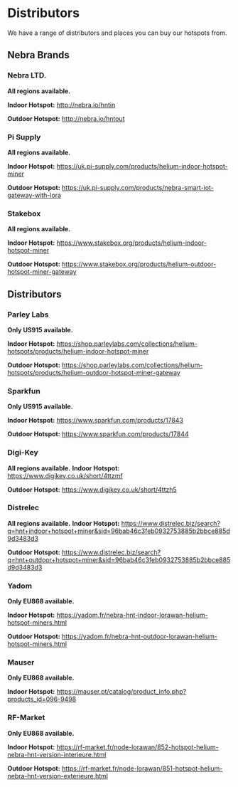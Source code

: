 # Distributors

We have a range of distributors and places you can buy our hotspots from.

## Nebra Brands

### Nebra LTD.
**All regions available.**

**Indoor Hotspot:** <http://nebra.io/hntin>

**Outdoor Hotspot:** <http://nebra.io/hntout>

### Pi Supply
**All regions available.**

**Indoor Hotspot:** <https://uk.pi-supply.com/products/helium-indoor-hotspot-miner>

**Outdoor Hotspot:** <https://uk.pi-supply.com/products/nebra-smart-iot-gateway-with-lora>

### Stakebox
**All regions available.**

**Indoor Hotspot:** <https://www.stakebox.org/products/helium-indoor-hotspot-miner>

**Outdoor Hotspot:** <https://www.stakebox.org/products/helium-outdoor-hotspot-miner-gateway>

## Distributors

### Parley Labs
**Only US915 available.**

**Indoor Hotspot:** <https://shop.parleylabs.com/collections/helium-hotspots/products/helium-indoor-hotspot-miner>

**Outdoor Hotspot:** <https://shop.parleylabs.com/collections/helium-hotspots/products/helium-outdoor-hotspot-miner-gateway>

### Sparkfun
**Only US915 available.**

**Indoor Hotspot:** <https://www.sparkfun.com/products/17843>

**Outdoor Hotspot:** <https://www.sparkfun.com/products/17844>

### Digi-Key
**All regions available.**
**Indoor Hotspot:** <https://www.digikey.co.uk/short/4ttzmf>

**Outdoor Hotspot:** <https://www.digikey.co.uk/short/4ttzh5>

### Distrelec
**All regions available.**
**Indoor Hotspot:** <https://www.distrelec.biz/search?q=hnt+indoor+hotspot+miner&sid=96bab46c3feb0932753885b2bbce885d9d3483d3>

**Outdoor Hotspot:** <https://www.distrelec.biz/search?q=hnt+outdoor+hotspot+miner&sid=96bab46c3feb0932753885b2bbce885d9d3483d3>

### Yadom
**Only EU868 available.**

**Indoor Hotspot:** <https://yadom.fr/nebra-hnt-indoor-lorawan-helium-hotspot-miners.html>

**Outdoor Hotspot:** <https://yadom.fr/nebra-hnt-outdoor-lorawan-helium-hotspot-miners.html>

### Mauser
**Only EU868 available.**

**Indoor Hotspot:** <https://mauser.pt/catalog/product_info.php?products_id=096-9498>

### RF-Market
**Only EU868 available.**

**Indoor Hotspot:** <https://rf-market.fr/node-lorawan/852-hotspot-helium-nebra-hnt-version-interieure.html>

**Outdoor Hotspot:** <https://rf-market.fr/node-lorawan/851-hotspot-helium-nebra-hnt-version-exterieure.html>

